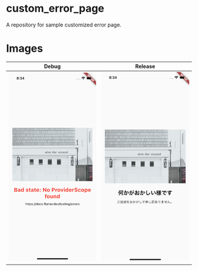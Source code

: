 # custom_error_page

A repository for sample customized error page.

# Images

| Debug                                  | Release                                  |
| -------------------------------------- | ---------------------------------------- |
| <img width=300 src="assets/debug.png"> | <img width=300 src="assets/release.png"> |